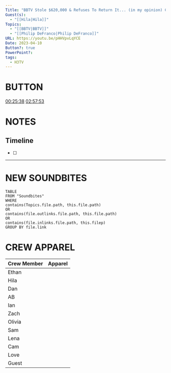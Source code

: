 ```yaml
---
Title: "BBTV Stole $620,000 & Refuses To Return It... (in my opinion) CEO Shahrzad Rafati - H3TV #72"
Guest(s):
  - "[[Hila|Hila]]"
Topics:
  - "[[BBTV|BBTV]]"
  - "[[Philip DeFranco|Philip DeFranco]]"
URL: https://youtu.be/pHHVpvLqYCE
Date: 2023-04-10
Button?: true
PowerPoint?: 
tags:
  - H3TV
---
```

# BUTTON
[00:25:38](https://www.youtube.com/watch?v=pHHVpvLqYCE&t=1538s)
[02:57:53](https://www.youtube.com/watch?v=pHHVpvLqYCE&t=10673s)
# NOTES

## Timeline
- [ ] 


___
# NEW SOUNDBITES
``` dataview
TABLE
FROM "Soundbites"
WHERE 
contains(Topics.file.path, this.file.path) 
OR 
contains(file.outlinks.file.path, this.file.path)
OR
contains(file.inlinks.file.path, this.filep)
GROUP BY file.link
```

# CREW APPAREL

| Crew Member | Apparel |
| ----------- | ------- |
| Ethan       |         |
| Hila        |         |
| Dan         |         |
| AB          |         |
| Ian         |         |
| Zach        |         |
| Olivia      |         |
| Sam         |         |
| Lena        |         |
| Cam         |         |
| Love        |         |
| Guest       |         |